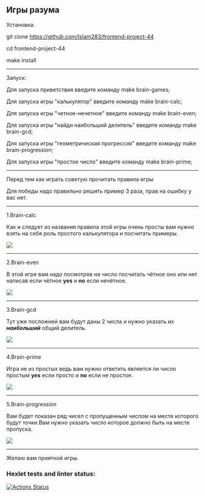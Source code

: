 Игры разума
---
Установка:

git clone https://github.com/Islam283/frontend-project-44

cd frontend-project-44

make install

---
Запуск:

Для запуска приветствия введите команду make brain-games;

Для запуска игры "калькулятор" введите команду make brain-calc;

Для запуска игры "четное-нечетное" введите команду make brain-even;

Для запуска игры "найди наибольший делитель" введите команду make brain-gcd;

Для запуска игры "геометрическая прогрессия" введите команду make brain-progression;

Для запуска игры "простое число" введите команду make brain-prime;

---
Перед тем как играть советую прочитать правила игры

Для победы надо правильно решить пример 3 раза, прав на ошибку у вас нет.

---
1.Brain-calc

Как и следует из названия правила этой игры очень просты вам нужно взять на себя роль простого калькулятора и посчитать примеры.

<img src ="/home/mgok10/frontend-project-44/Снимок экрана от 2023-04-03 10-27-48.png">

---

2.Brain-even

В этой игре вам надо посмотрев на число посчитать чётное оно или нет написав если чётное __yes__  и __no__ если нечётное.

<img src="/home/mgok10/frontend-project-44/Снимок экрана от 2023-04-03 10-40-59.png">

---
3.Brain-gcd

Тут уже посложней вам будут даны 2 числа и нужно указать их ___наибольший___ общий делитель.

<img src="/home/mgok10/frontend-project-44/Снимок экрана от 2023-04-03 10-44-43.png">

___
4.Brain-prime

Игра не из простых ведь вам нужно ответить является ли число простым __yes__ если просто и __no__ если не простое.

<img src="/home/mgok10/frontend-project-44/Снимок экрана от 2023-04-03 10-48-19.png">

___
5.Brain-progression

Вам будет показан ряд чисел с пропущенным числом на месте которого будут точки.Вам нужно указать число которое должно быть на месте пропуска.

<img src="/home/mgok10/frontend-project-44/Снимок экрана от 2023-04-03 
10-51-16.png">
___
Желаю вам приятной игры.
### Hexlet tests and linter status:
[![Actions Status](https://github.com/Islam283/frontend-project-44/workflows/hexlet-check/badge.svg)](https://github.com/Islam283/frontend-project-44/actions)